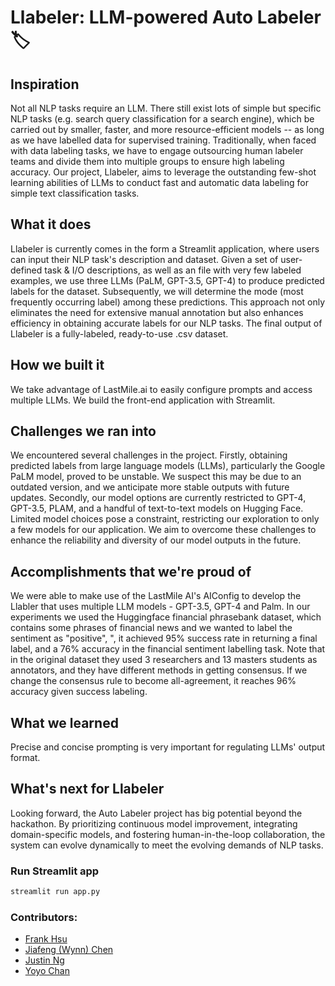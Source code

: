 # Llabeler: LLM-powered Auto Labeler 🏷️

## Inspiration
Not all NLP tasks require an LLM. There still exist lots of simple but specific NLP tasks (e.g. search query classification for a search engine), which be carried out by smaller, faster, and more resource-efficient models -- as long as we have labelled data for supervised training. Traditionally, when faced with data labeling tasks, we have to engage outsourcing human labeler teams and divide them into multiple groups to ensure high labeling accuracy. Our project, Llabeler, aims to leverage the outstanding few-shot learning abilities of LLMs to conduct fast and automatic data labeling for simple text classification tasks.

## What it does
Llabeler is currently comes in the form a Streamlit application, where users can input their NLP task's description and dataset. Given a set of user-defined task & I/O descriptions, as well as an file with very few labeled examples, we use three LLMs (PaLM, GPT-3.5, GPT-4) to produce predicted labels for the dataset. Subsequently, we will determine the mode (most frequently occurring label) among these predictions. This approach not only eliminates the need for extensive manual annotation but also enhances efficiency in obtaining accurate labels for our NLP tasks. The final output of Llabeler is a fully-labeled, ready-to-use .csv dataset.

## How we built it
We take advantage of LastMile.ai to easily configure prompts and access multiple LLMs. We build the front-end application with Streamlit.

## Challenges we ran into
We encountered several challenges in the project. Firstly, obtaining predicted labels from large language models (LLMs), particularly the Google PaLM model, proved to be unstable. We suspect this may be due to an outdated version, and we anticipate more stable outputs with future updates. Secondly, our model options are currently restricted to GPT-4, GPT-3.5, PLAM, and a handful of text-to-text models on Hugging Face. Limited model choices pose a constraint, restricting our exploration to only a few models for our application. We aim to overcome these challenges to enhance the reliability and diversity of our model outputs in the future.

## Accomplishments that we're proud of
We were able to make use of the LastMile AI's AIConfig to develop the Llabler that uses multiple LLM models - GPT-3.5, GPT-4 and Palm. In our experiments we used the Huggingface financial phrasebank dataset, which contains some phrases of financial news and we wanted to label the sentiment as "positive", ", it achieved 95% success rate in returning a final label, and a 76% accuracy in the financial sentiment labelling task. Note that in the original dataset they used 3 researchers and 13 masters students as annotators, and they have different methods in getting consensus. If we change the consensus rule to become all-agreement, it reaches 96% accuracy given success labeling.

## What we learned
Precise and concise prompting is very important for regulating LLMs' output format.

## What's next for Llabeler
Looking forward, the Auto Labeler project has big potential beyond the hackathon. By prioritizing continuous model improvement, integrating domain-specific models, and fostering human-in-the-loop collaboration, the system can evolve dynamically to meet the evolving demands of NLP tasks.

### Run Streamlit app
```bash
streamlit run app.py
```

### Contributors:
* [Frank Hsu](https://github.com/Wei-Hsi)
* [Jiafeng (Wynn) Chen](https://github.com/WynnCJF)
* [Justin Ng](https://github.com/jastinjn)
* [Yoyo Chan](https://github.com/wingyiuc)